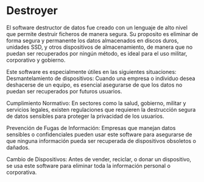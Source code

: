 # Destroyer
El software destructor de datos fue creado con un lenguaje de alto nivel que permite destruir ficheros de manera segura.
Su proposito es eliminar de forma segura y permanente los datos almacenados en discos duros, unidades SSD, y otros dispositivos de almacenamiento, de manera que no puedan ser recuperados por ningún método, es ideal para el uso militar, corporativo y gobierno.

Este software es especialmente útiles en las siguientes situaciones:
Desmantelamiento de dispositivos: Cuando una empresa o individuo desea deshacerse de un equipo, es esencial asegurarse de que los datos no puedan ser recuperados por futuros usuarios.

Cumplimiento Normativo: En sectores como la salud, gobierno, militar y servicios legales, existen regulaciones que requieren la destrucción segura de datos sensibles para proteger la privacidad de los usuarios.

Prevención de Fugas de Información: Empresas que manejan datos sensibles o confidenciales pueden usar este software para asegurarse de que ninguna información pueda ser recuperada de dispositivos obsoletos o dañados.

Cambio de Dispositivos: Antes de vender, reciclar, o donar un dispositivo, se usa este software para eliminar toda la información personal o corporativa.
